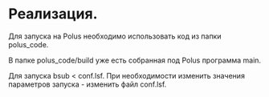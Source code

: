 # Реализация.
Для запуска на Polus необходимо использовать код из папки polus_code.  
    
В папке polus_code/build уже есть собранная под Polus программа main.  
    
Для запуска bsub < conf.lsf. При необходимости изменить значения параметров запуска - изменить файл conf.lsf.  

